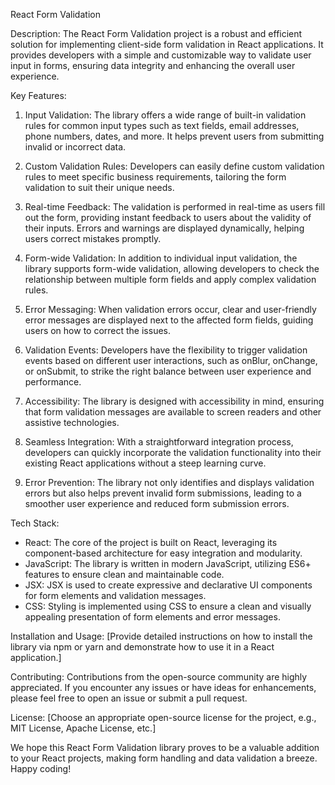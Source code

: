 React Form Validation

Description:
The React Form Validation project is a robust and efficient solution for implementing client-side form validation in React applications. It provides developers with a simple and customizable way to validate user input in forms, ensuring data integrity and enhancing the overall user experience.

Key Features:
1. Input Validation: The library offers a wide range of built-in validation rules for common input types such as text fields, email addresses, phone numbers, dates, and more. It helps prevent users from submitting invalid or incorrect data.

2. Custom Validation Rules: Developers can easily define custom validation rules to meet specific business requirements, tailoring the form validation to suit their unique needs.

3. Real-time Feedback: The validation is performed in real-time as users fill out the form, providing instant feedback to users about the validity of their inputs. Errors and warnings are displayed dynamically, helping users correct mistakes promptly.

4. Form-wide Validation: In addition to individual input validation, the library supports form-wide validation, allowing developers to check the relationship between multiple form fields and apply complex validation rules.

5. Error Messaging: When validation errors occur, clear and user-friendly error messages are displayed next to the affected form fields, guiding users on how to correct the issues.

6. Validation Events: Developers have the flexibility to trigger validation events based on different user interactions, such as onBlur, onChange, or onSubmit, to strike the right balance between user experience and performance.

7. Accessibility: The library is designed with accessibility in mind, ensuring that form validation messages are available to screen readers and other assistive technologies.

8. Seamless Integration: With a straightforward integration process, developers can quickly incorporate the validation functionality into their existing React applications without a steep learning curve.

9. Error Prevention: The library not only identifies and displays validation errors but also helps prevent invalid form submissions, leading to a smoother user experience and reduced form submission errors.

Tech Stack:
- React: The core of the project is built on React, leveraging its component-based architecture for easy integration and modularity.
- JavaScript: The library is written in modern JavaScript, utilizing ES6+ features to ensure clean and maintainable code.
- JSX: JSX is used to create expressive and declarative UI components for form elements and validation messages.
- CSS: Styling is implemented using CSS to ensure a clean and visually appealing presentation of form elements and error messages.

Installation and Usage:
[Provide detailed instructions on how to install the library via npm or yarn and demonstrate how to use it in a React application.]

Contributing:
Contributions from the open-source community are highly appreciated. If you encounter any issues or have ideas for enhancements, please feel free to open an issue or submit a pull request.

License:
[Choose an appropriate open-source license for the project, e.g., MIT License, Apache License, etc.]

We hope this React Form Validation library proves to be a valuable addition to your React projects, making form handling and data validation a breeze. Happy coding!
